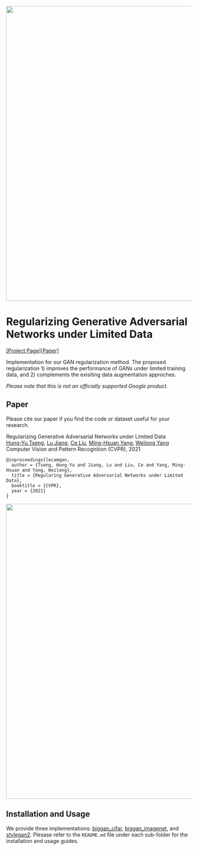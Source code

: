 <img src='imgs/teaser.png' width="800px">

# Regularizing Generative Adversarial Networks under Limited Data
[[Project Page]](https://hytseng0509.github.io/lecam-gan)[[Paper]](https://arxiv.org/abs/2104.03310)

Implementation for our GAN regularization method. The proposed regularization 1)
improves the performance of GANs under limited training data, and 2) complements
the exisiting data augmentation approches.

*Please note that this is not an officially supported Google product.*

## Paper
Please cite our paper if you find the code or dataset useful for your research.

Regularizing Generative Adversarial Networks under Limited Data<br>
[Hung-Yu Tseng](https://hytseng0509.github.io/), [Lu Jiang](http://www.lujiang.info/), [Ce Liu](http://people.csail.mit.edu/celiu/), [Ming-Hsuan Yang](http://faculty.ucmerced.edu/mhyang/), [Weilong Yang](https://www.linkedin.com/in/weilongyang/)<br>
Computer Vision and Pattern Recognition (CVPR), 2021
```
@inproceedings{lecamgan,
  author = {Tseng, Hung-Yu and Jiang, Lu and Liu, Ce and Yang, Ming-Hsuan and Yang, Weilong},
  title = {Regularing Generative Adversarial Networks under Limited Data},
  booktitle = {CVPR},
  year = {2021}
}
```

<div align="center">
  <img src="imgs/framework.png" width="800px" />
</div>

## Installation and Usage

We provide three implementations: [biggan_cifar](biggan_cifar), [biggan_imagenet](biggan_imagenet), and [stylegan2](stylegan2). Plesase refer to the `README.md` file under each sub-folder for the installation and usage guides.
